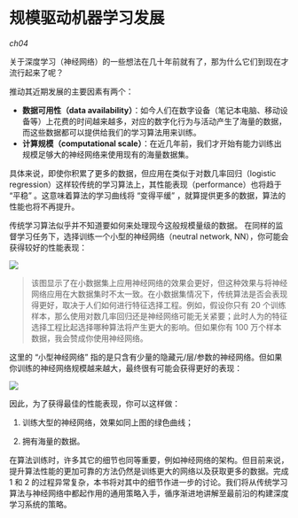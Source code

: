 # 规模驱动机器学习发展
*ch04*

关于深度学习（神经网络）的一些想法在几十年前就有了，那为什么它们到现在才流行起来了呢？

推动其近期发展的主要因素有两个：

- **数据可用性（data availability）**：如今人们在数字设备（笔记本电脑、移动设备等）上花费的时间越来越多，对应的数字化行为与活动产生了海量的数据，而这些数据都可以提供给我们的学习算法用来训练。
- **计算规模（computational scale）**：在近几年前，我们才开始有能力训练出规模足够大的神经网络来使用现有的海量数据集。

具体来说，即使你积累了更多的数据，但应用在类似于对数几率回归（logistic regression）这样较传统的学习算法上，其性能表现（performance）也将趋于 “平稳” 。这意味着算法的学习曲线将 “变得平缓” ，就算提供更多的数据，算法的性能也将不再提升。

传统学习算法似乎并不知道要如何来处理现今这般规模量级的数据。
在同样的监督学习任务下，选择训练一个小型的神经网络（neutral network, NN），你可能会获得较好的性能表现：

![](ch04_02.png)

> 该图显示了在小数据集上应用神经网络的效果会更好，但这种效果与将神经网络应用在大数据集时不太一致。在小数据集情况下，传统算法是否会表现得更好，取决于人们如何进行特征选择工程。例如，假设你只有 20 个训练样本，那么使用对数几率回归还是神经网络可能无关紧要；此时人为的特征选择工程比起选择哪种算法将产生更大的影响。但如果你有 100 万个样本数据，我会赞成你使用神经网络。

这里的 “小型神经网络” 指的是只含有少量的隐藏元/层/参数的神经网络。但如果你训练的神经网络规模越来越大，最终很有可能会获得更好的表现：

![](ch04_03.png)

因此，为了获得最佳的性能表现，你可以这样做：
1. 训练大型的神经网络，效果如同上图的绿色曲线；

2. 拥有海量的数据。

在算法训练时，许多其它的细节也同等重要，例如神经网络的架构。但目前来说，提升算法性能的更加可靠的方法仍然是训练更大的网络以及获取更多的数据。完成 1 和 2 的过程异常复杂，本书将对其中的细节作进一步的讨论。我们将从传统学习算法与神经网络中都起作用的通用策略入手，循序渐进地讲解至最前沿的构建深度学习系统的策略。
